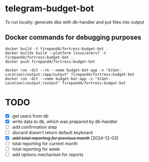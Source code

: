 # telegram-budget-bot

To run locally: generate dbs with db-handler and put files into output

## Docker commands for debugging purposes
```
docker build -t firepand4/fortress:budget-bot .
docker buildx build --platform linux/arm/v7 -t firepand4/fortress:budget-bot .
docker push firepand4/fortress:budget-bot

docker run -dit --rm --name budget-bot-app -v "$(Get-Location)/output:/app/output" firepand4/fortress:budget-bot
docker run -dit --name budget-bot-app -v "$(Get-Location)/output:/output" firepand4/fortress:budget-bot
```


# TODO
* [x] get users from db
* [x] write data to db, which was prepared by db-handler
* [ ] add confirmation step
* [ ] discard doesn't return default keyboard
* [X] ~~*add total reporting for previous month*~~ [2024-12-03]
* [ ] total reporting for current month
* [ ] total reporting for week
* [ ] add options mechanism for reports

